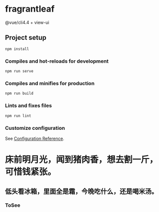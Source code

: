 # fragrantleaf
@vue/cli4.4 + view-ui
## Project setup
```
npm install
```

### Compiles and hot-reloads for development
```
npm run serve
```

### Compiles and minifies for production
```
npm run build
```

### Lints and fixes files
```
npm run lint
```

### Customize configuration
See [Configuration Reference](https://cli.vuejs.org/config/).

# 床前明月光，闻到猪肉香，想去割一斤，可惜钱紧张。
## 低头看冰箱，里面全是霜，今晚吃什么，还是喝米汤。
### ToSee
